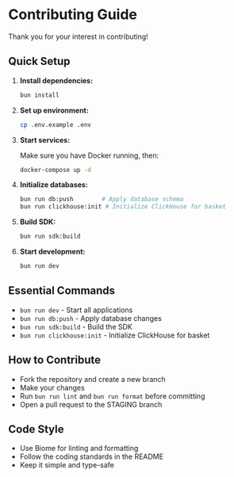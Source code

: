 # Contributing Guide

Thank you for your interest in contributing!

## Quick Setup

1. **Install dependencies:**

   ```bash
   bun install
   ```

2. **Set up environment:**

   ```bash
   cp .env.example .env
   ```

3. **Start services:**

   Make sure you have Docker running, then:

   ```bash
   docker-compose up -d
   ```

4. **Initialize databases:**

   ```bash
   bun run db:push        # Apply database schema
   bun run clickhouse:init # Initialize ClickHouse for basket
   ```

5. **Build SDK:**

   ```bash
   bun run sdk:build
   ```

6. **Start development:**
   ```bash
   bun run dev
   ```

## Essential Commands

- `bun run dev` - Start all applications
- `bun run db:push` - Apply database changes
- `bun run sdk:build` - Build the SDK
- `bun run clickhouse:init` - Initialize ClickHouse for basket

## How to Contribute

- Fork the repository and create a new branch
- Make your changes
- Run `bun run lint` and `bun run format` before committing
- Open a pull request to the STAGING branch

## Code Style

- Use Biome for linting and formatting
- Follow the coding standards in the README
- Keep it simple and type-safe
